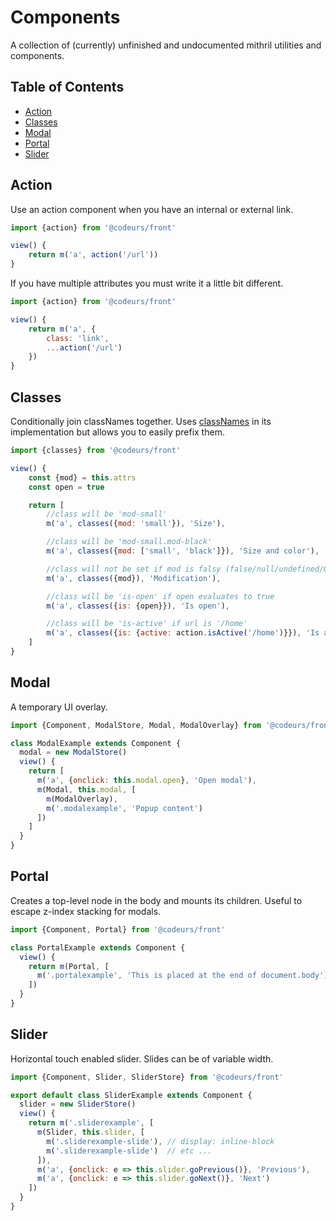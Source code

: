# Components
A collection of (currently) unfinished and undocumented mithril utilities and components.

## Table of Contents
- [Action](#action)
- [Classes](#classes)
- [Modal](#modal)
- [Portal](#portal)
- [Slider](#slider)

## Action

Use an action component when you have an internal or external link.

```javascript
import {action} from '@codeurs/front'

view() {
    return m('a', action('/url'))
}
```

If you have multiple attributes you must write it a little bit different.

```javascript
import {action} from '@codeurs/front'

view() {
    return m('a', {
        class: 'link',
        ...action('/url')
    })
}
```

## Classes

Conditionally join classNames together. Uses [classNames](https://github.com/JedWatson/classnames) in its implementation but allows you to easily prefix them.

```javascript
import {classes} from '@codeurs/front'

view() {
	const {mod} = this.attrs
	const open = true

	return [
		//class will be 'mod-small'
		m('a', classes({mod: 'small'}), 'Size'),

		//class will be 'mod-small.mod-black'
		m('a', classes({mod: ['small', 'black']}), 'Size and color'),

		//class will not be set if mod is falsy (false/null/undefined/0/NaN/'')
		m('a', classes({mod}), 'Modification'),

		//class will be 'is-open' if open evaluates to true
		m('a', classes({is: {open}}), 'Is open'),

		//class will be 'is-active' if url is '/home'
		m('a', classes({is: {active: action.isActive('/home')}}), 'Is active')
	]
}
```

## Modal

A temporary UI overlay.

````javascript
import {Component, ModalStore, Modal, ModalOverlay} from '@codeurs/front'

class ModalExample extends Component {
  modal = new ModalStore()
  view() {
    return [
      m('a', {onclick: this.modal.open}, 'Open modal'),
      m(Modal, this.modal, [
        m(ModalOverlay),
        m('.modalexample', 'Popup content')
      ])
    ]
  }
}
````

## Portal

Creates a top-level node in the body and mounts its children. Useful to escape z-index stacking for modals.

````javascript
import {Component, Portal} from '@codeurs/front'

class PortalExample extends Component {
  view() {
    return m(Portal, [
      m('.portalexample', 'This is placed at the end of document.body')
    ])
  }
}
````

## Slider

Horizontal touch enabled slider. Slides can be of variable width.

````javascript
import {Component, Slider, SliderStore} from '@codeurs/front'

export default class SliderExample extends Component {
  slider = new SliderStore()
  view() {
    return m('.sliderexample', [
      m(Slider, this.slider, [
        m('.sliderexample-slide'), // display: inline-block
        m('.sliderexample-slide')  // etc ...
      ]),
      m('a', {onclick: e => this.slider.goPrevious()}, 'Previous'),
      m('a', {onclick: e => this.slider.goNext()}, 'Next')
    ])
  }
}
````
